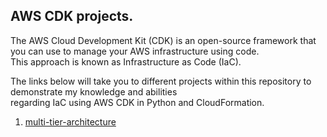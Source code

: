 ## AWS CDK projects.

The AWS Cloud Development Kit (CDK) is an open-source framework that you can use to manage your AWS infrastructure using code.   
This approach is known as Infrastructure as Code (IaC).

The links below will take you to different projects within this repository to demonstrate my knowledge and abilities  
regarding IaC using AWS CDK in Python and CloudFormation.

1. [multi-tier-architecture]()  